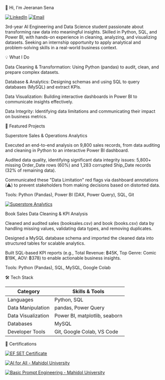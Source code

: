 👋 Hi, I'm Jeeranan Sena

[![LinkedIn](https://img.shields.io/badge/LinkedIn-blue?logo=linkedin)](https://www.linkedin.com/in/jeeranun-sena/)
[![Email](https://img.shields.io/badge/Email-D14836?style=flat&logo=gmail&logoColor=white)](mailto:granxn1234@gmail.com)


3rd-year AI Engineering and Data Science student passionate about transforming raw data into meaningful insights. Skilled in Python, SQL, and Power BI, with hands-on experience in cleaning, analyzing, and visualizing datasets. Seeking an internship opportunity to apply analytical and problem-solving skills in a real-world business context.

💡 What I Do

Data Cleaning & Transformation: Using Python (pandas) to audit, clean, and prepare complex datasets.

Database & Analytics: Designing schemas and using SQL to query databases (MySQL) and extract KPIs.

Data Visualization: Building interactive dashboards in Power BI to communicate insights effectively.

Data Integrity: Identifying data limitations and communicating their impact on business metrics.

🚀 Featured Projects

Superstore Sales & Operations Analytics

Executed an end-to-end analysis on 9,800 sales records, from data auditing and cleaning in Python to an interactive Power BI dashboard.

Audited data quality, identifying significant data integrity issues: 5,800+ missing Order_Date rows (60%) and 1,283 corrupted Ship_Date records (32% of remaining data).

Communicated these "Data Limitation" red flags via dashboard annotations (⚠️) to prevent stakeholders from making decisions based on distorted data.

Tools: Python (Pandas), Power BI (DAX, Power Query), SQL, Git

[![Superstore Analytics](https://img.shields.io/badge/Superstore_Analytics-Repository-blue?logo=github&logoColor=white)](https://github.com/Granxn/superstore-analytics)


Book Sales Data Cleaning & KPI Analysis

Cleaned and audited sales (booksales.csv) and book (books.csv) data by handling missing values, validating data types, and removing duplicates.

Designed a MySQL database schema and imported the cleaned data into structured tables for scalable analytics.

Built SQL-based KPI reports (e.g., Total Revenue: ฿45K, Top Genre: Comic ฿19K, AOV: ฿378) to enable actionable business insights.

Tools: Python (Pandas), SQL, MySQL, Google Colab

🛠️ Tech Stack

| Category            | Skills & Tools                         |
|---------------------|----------------------------------------|
| Languages           | Python, SQL                            |
| Data Manipulation   | pandas, Power Query                    |
| Data Visualization  | Power BI, matplotlib, seaborn          |
| Databases           | MySQL                                  |
| Developer Tools     | Git, Google Colab, VS Code             |


🏅 Certifications

[![EF SET Certificate](https://img.shields.io/badge/EF%20SET-C1%20Advanced-blue?logo=openbadges&logoColor=white)](https://cert.efset.org/kReUmr)

[![AI for All - Mahidol University](https://img.shields.io/badge/AI%20for%20All-Mahidol%20University-blue?logo=certificate&logoColor=white)](https://cbtumu.net/tutor-certificate/?cert_hash=40578b228bbe527a)

[![Basic Prompt Engineering - Mahidol University](https://img.shields.io/badge/Basic%20Prompt%20Eng-Mahidol%20University-blue?logo=certificate&logoColor=white)](https://cbtumu.net/tutor-certificate/?cert_hash=f4d9d8b6477d79c1)

